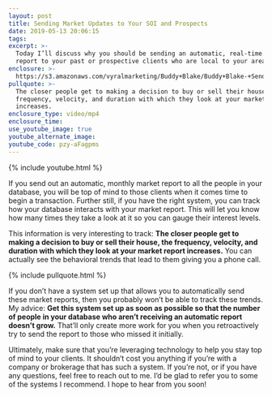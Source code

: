 ```yaml
---
layout: post
title: Sending Market Updates to Your SOI and Prospects
date: 2019-05-13 20:06:15
tags:
excerpt: >-
  Today I’ll discuss why you should be sending an automatic, real-time market
  report to your past or prospective clients who are local to your area.
enclosure: >-
  https://s3.amazonaws.com/vyralmarketing/Buddy+Blake/Buddy+Blake-+Sending+Market+Updates+to+Your+SOI+and+Prospects.mp4
pullquote: >-
  The closer people get to making a decision to buy or sell their house, the
  frequency, velocity, and duration with which they look at your market report
  increases.
enclosure_type: video/mp4
enclosure_time:
use_youtube_image: true
youtube_alternate_image:
youtube_code: pzy-aFagpms
---
```


{% include youtube.html %}

If you send out an automatic, monthly market report to all the people in your database, you will be top of mind to those clients when it comes time to begin a transaction. Further still, if you have the right system, you can track how your database interacts with your market report. This will let you know how many times they take a look at it so you can gauge their interest levels.

This information is very interesting to track: **The closer people get to making a decision to buy or sell their house, the frequency, velocity, and duration with which they look at your market report increases.** You can actually see the behavioral trends that lead to them giving you a phone call.

{% include pullquote.html %}

If you don’t have a system set up that allows you to automatically send these market reports, then you probably won’t be able to track these trends. My advice: **Get this system set up as soon as possible so that the number of people in your database who aren’t receiving an automatic report doesn’t grow.** That’ll only create more work for you when you retroactively try to send the report to those who missed it initially.

Ultimately, make sure that you’re leveraging technology to help you stay top of mind to your clients. It shouldn’t cost you anything if you’re with a company or brokerage that has such a system. If you’re not, or if you have any questions, feel free to reach out to me. I’d be glad to refer you to some of the systems I recommend. I hope to hear from you soon\!